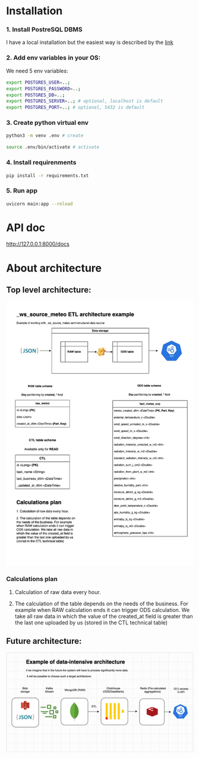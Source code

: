# Installation

###  1. Install PostreSQL DBMS
I have a local installation but the easiest way is described by the [link](https://hevodata.com/learn/docker-postgresql/#3steps)
###  2. Add env variables in your OS:
We need 5 env variables:
```bash
export POSTGRES_USER=..;
export POSTGRES_PASSWORD=..;
export POSTGRES_DB=..;
export POSTGRES_SERVER=..; # optional, localhost is default
export POSTGRES_PORT=..; # optional, 5432 is default
```
###  3. Create python virtual env
```bash
python3 -m venv .env # create
```
```bash
source .env/bin/activate # activate
```

###  4. Install requirenments

```bash
pip install -r requirements.txt
```

### 5. Run app
```bash
uvicorn main:app --reload
```
# API doc

http://127.0.0.1:8000/docs

# About architecture
## Top level architecture:
![top](https://github.com/Draqneel/source_assigment/blob/main/git_staff/Source.jpg?raw=true)

### Calculations plan

1. Calculation of raw data every hour.

2. The calculation of the table depends on the needs of the business. For example when RAW calculation ends it can trigger ODS calculation. We take all raw data in which the value of the created_at field is greater than the last one uploaded by us (stored in the CTL technical table)
## Future architecture:
![future](https://github.com/Draqneel/source_assigment/blob/main/git_staff/Future.jpg?raw=true)
